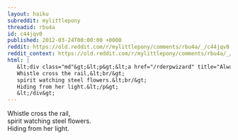```yaml
---
layout: haiku
subreddit: mylittlepony
threadid: rbu4a
id: c44jqv0
published: 2012-03-24T00:00:00 +0000
reddit: https://old.reddit.com/r/mylittlepony/comments/rbu4a/_/c44jqv0
reddit_context: https://old.reddit.com/r/mylittlepony/comments/rbu4a/_/c44jqv0?context=3
html: |
   &lt;div class="md"&gt;&lt;p&gt;&lt;a href="/rderpwizard" title="Always Relevant / Urban Decay&amp;#39;s Fleeting Song / Paper Bag Princess"&gt;&lt;/a&gt;
   Whistle cross the rail,&lt;br/&gt;
   spirit watching steel flowers.&lt;br/&gt;
   Hiding from her light.&lt;/p&gt;
   &lt;/div&gt;
---
```


[](/rderpwizard "Always Relevant / Urban Decay's Fleeting Song / Paper Bag Princess")
Whistle cross the rail,  
spirit watching steel flowers.  
Hiding from her light.
